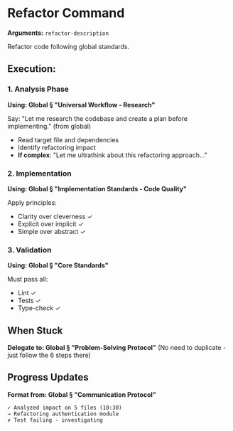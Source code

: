 # Refactor Command

**Arguments:** `refactor-description`

Refactor code following global standards.

## Execution:

### 1. Analysis Phase

**Using: Global § "Universal Workflow - Research"**

Say: "Let me research the codebase and create a plan before implementing." (from global)

- Read target file and dependencies
- Identify refactoring impact
- **If complex**: "Let me ultrathink about this refactoring approach..."

### 2. Implementation

**Using: Global § "Implementation Standards - Code Quality"**

Apply principles:

- Clarity over cleverness ✓
- Explicit over implicit ✓
- Simple over abstract ✓

### 3. Validation

**Using: Global § "Core Standards"**

Must pass all:

- Lint ✓
- Tests ✓
- Type-check ✓

## When Stuck

**Delegate to: Global § "Problem-Solving Protocol"**
(No need to duplicate - just follow the 6 steps there)

## Progress Updates

**Format from: Global § "Communication Protocol"**

```
✓ Analyzed impact on 5 files (10:30)
→ Refactoring authentication module
✗ Test failing - investigating
```
